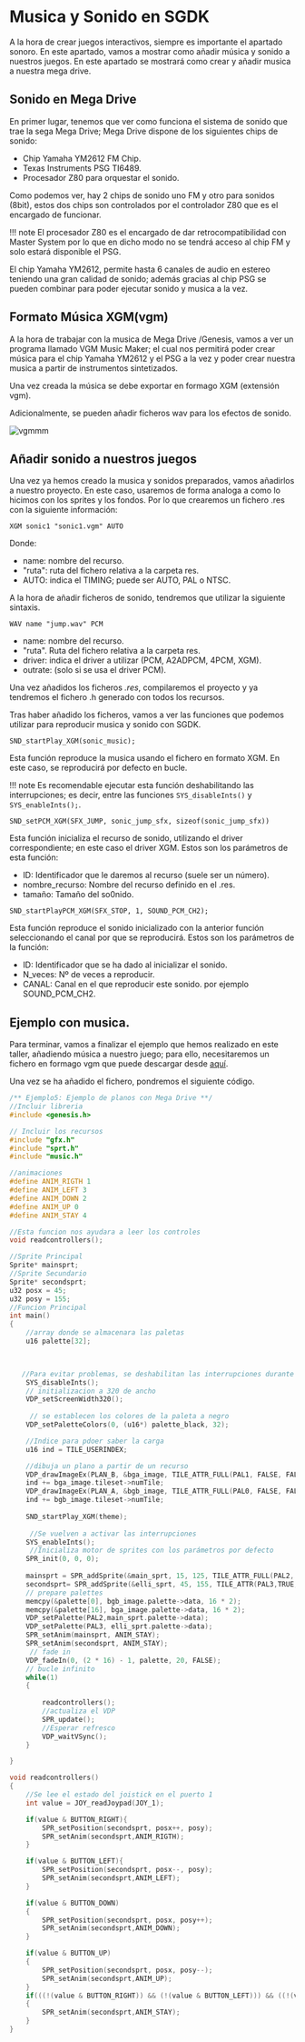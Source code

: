 # Musica y Sonido en SGDK

A la hora de crear juegos interactivos, siempre es importante el apartado sonoro. En este apartado, vamos a mostrar como añadir música y sonido a nuestros juegos. En este apartado se mostrará como crear y añadir musica a nuestra mega drive.

## Sonido en Mega Drive

En primer lugar, tenemos que ver como funciona el sistema de sonido que trae la sega Mega Drive; Mega Drive dispone de los siguientes chips de sonido:

* Chip Yamaha YM2612 FM Chip.
* Texas Instruments PSG TI6489.
* Procesador Z80 para orquestar el sonido.

Como podemos ver, hay 2 chips de sonido uno FM y otro para sonidos (8bit), estos dos chips son controlados por el controlador Z80 que es el encargado de funcionar.

!!! note
    El procesador Z80 es el encargado de dar retrocompatibilidad con Master System por lo que en dicho modo no se tendrá acceso al chip FM y solo estará disponible el PSG.

El chip Yamaha YM2612, permite hasta 6 canales de audio en estereo teniendo una gran calidad de sonido; además gracias al chip PSG se pueden combinar para poder ejecutar sonido y musica a la vez.

## Formato Música XGM(vgm)

A la hora de trabajar con la musica de Mega Drive /Genesis, vamos a ver un programa llamado VGM Music Maker; el cual nos permitirá poder crear música para el chip Yamaha YM2612 y el PSG a la vez y poder crear nuestra musica a partir de instrumentos sintetizados.

Una vez creada la música se debe exportar en formago XGM (extensión vgm).

Adicionalmente, se pueden añadir ficheros wav para los efectos de sonido.

![vgmmm](../img/VGMmm.PNG)

## Añadir sonido a nuestros juegos

Una vez ya hemos creado la musica y sonidos preparados, vamos añadirlos a nuestro proyecto. En este caso, usaremos de forma analoga a como lo hicimos con los sprites y los fondos. Por lo que crearemos un fichero .res con la siguiente información:

```
XGM sonic1 "sonic1.vgm" AUTO
```

Donde:

* name: nombre del recurso.
* "ruta": ruta del fichero relativa a la carpeta res.
* AUTO: indica el TIMING; puede ser AUTO, PAL o NTSC.

A la hora de añadir ficheros de sonido, tendremos que utilizar la siguiente sintaxis.

```
WAV name "jump.wav" PCM
```

* name: nombre del recurso.
* "ruta". Ruta del fichero relativa a la carpeta res.
* driver: indica el driver a utilizar (PCM, A2ADPCM, 4PCM, XGM).
* outrate: (solo si se usa el driver PCM).

Una vez añadidos los ficheros _.res_, compilaremos el proyecto y ya tendremos el fichero .h generado con todos los recursos.

Tras haber añadido los ficheros, vamos a ver las funciones que podemos utilizar para reproducir musica y sonido con SGDK.

```SND_startPlay_XGM(sonic_music);```

Esta función reproduce la musica usando el fichero en formato XGM. En este caso, se reproducirá por defecto en bucle.

!!! note
    Es recomendable ejecutar esta función deshabilitando las interrupciones; es decir, entre las funciones ```SYS_disableInts()``` y ```SYS_enableInts();```.

```SND_setPCM_XGM(SFX_JUMP, sonic_jump_sfx, sizeof(sonic_jump_sfx))```

Esta función inicializa el recurso de sonido, utilizando el driver correspondiente; en este caso el driver XGM. Estos son los parámetros de esta función:

* ID: Identificador que le daremos al recurso (suele ser un número).
* nombre_recurso: Nombre del recurso definido en el .res.
* tamaño: Tamaño del so0nido.

```SND_startPlayPCM_XGM(SFX_STOP, 1, SOUND_PCM_CH2);```

Esta función reproduce el sonido inicializado con la anterior función seleccionando el canal por que se reproducirá. Estos son los parámetros de la función:

* ID: Identificador que se ha dado al inicializar el sonido.
* N_veces: Nº de veces a reproducir.
* CANAL: Canal en el que reproducir este sonido. por ejemplo SOUND_PCM_CH2.

## Ejemplo con musica.

Para terminar, vamos a finalizar el ejemplo que hemos realizado en este taller, añadiendo música a nuestro juego; para ello, necesitaremos un fichero en formago vgm que puede descargar desde [aquí](../res/ga.zip).

Una vez se ha añadido el fichero, pondremos el siguiente código.

```c
/** Ejemplo5: Ejemplo de planos con Mega Drive **/
//Incluir libreria
#include <genesis.h>

// Incluir los recursos
#include "gfx.h"
#include "sprt.h"
#include "music.h"

//animaciones
#define ANIM_RIGTH 1
#define ANIM_LEFT 3
#define ANIM_DOWN 2
#define ANIM_UP 0
#define ANIM_STAY 4

//Esta funcion nos ayudara a leer los controles
void readcontrollers();

//Sprite Principal
Sprite* mainsprt;
//Sprite Secundario
Sprite* secondsprt;
u32 posx = 45;
u32 posy = 155;
//Funcion Principal
int main()
{
    //array donde se almacenara las paletas
    u16 palette[32];

    

   //Para evitar problemas, se deshabilitan las interrupciones durante la carga
    SYS_disableInts();
    // initializacion a 320 de ancho
    VDP_setScreenWidth320();
   
     // se establecen los colores de la paleta a negro
    VDP_setPaletteColors(0, (u16*) palette_black, 32);

    //Indice para pdoer saber la carga
    u16 ind = TILE_USERINDEX;

    //dibuja un plano a partir de un recurso
    VDP_drawImageEx(PLAN_B, &bga_image, TILE_ATTR_FULL(PAL1, FALSE, FALSE, FALSE, ind), 0, 0, FALSE, TRUE);
    ind += bga_image.tileset->numTile;
    VDP_drawImageEx(PLAN_A, &bgb_image, TILE_ATTR_FULL(PAL0, FALSE, FALSE, FALSE, ind), 0, 0, FALSE, TRUE);
    ind += bgb_image.tileset->numTile;
    
    SND_startPlay_XGM(theme);
   
     //Se vuelven a activar las interrupciones
    SYS_enableInts();
     //Inicializa motor de sprites con los parámetros por defecto
    SPR_init(0, 0, 0);
    
    mainsprt = SPR_addSprite(&main_sprt, 15, 125, TILE_ATTR_FULL(PAL2, TRUE, FALSE, FALSE,ind));
    secondsprt= SPR_addSprite(&elli_sprt, 45, 155, TILE_ATTR(PAL3,TRUE,FALSE,FALSE));
    // prepare palettes
    memcpy(&palette[0], bgb_image.palette->data, 16 * 2);
    memcpy(&palette[16], bga_image.palette->data, 16 * 2);
    VDP_setPalette(PAL2,main_sprt.palette->data);
    VDP_setPalette(PAL3, elli_sprt.palette->data);
    SPR_setAnim(mainsprt, ANIM_STAY);
    SPR_setAnim(secondsprt, ANIM_STAY);
     // fade in
    VDP_fadeIn(0, (2 * 16) - 1, palette, 20, FALSE);
    // bucle infinito
    while(1)
    {
        
        readcontrollers();
        //actualiza el VDP
        SPR_update();
        //Esperar refresco
        VDP_waitVSync();
    }

}

void readcontrollers()
{
    //Se lee el estado del joistick en el puerto 1
    int value = JOY_readJoypad(JOY_1);

    if(value & BUTTON_RIGHT){
        SPR_setPosition(secondsprt, posx++, posy);
        SPR_setAnim(secondsprt,ANIM_RIGTH);
    }

    if(value & BUTTON_LEFT){
        SPR_setPosition(secondsprt, posx--, posy);
        SPR_setAnim(secondsprt,ANIM_LEFT);
    }

    if(value & BUTTON_DOWN)
    {
        SPR_setPosition(secondsprt, posx, posy++);
        SPR_setAnim(secondsprt,ANIM_DOWN);
    }

    if(value & BUTTON_UP)
    {
        SPR_setPosition(secondsprt, posx, posy--);
        SPR_setAnim(secondsprt,ANIM_UP);
    }
    if(((!(value & BUTTON_RIGHT)) && (!(value & BUTTON_LEFT))) && ((!(value & BUTTON_DOWN)) && (!(value & BUTTON_UP))))
    {
        SPR_setAnim(secondsprt,ANIM_STAY);
    }
}
```